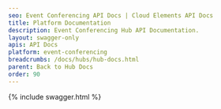 ```yaml
---
seo: Event Conferencing API Docs | Cloud Elements API Docs
title: Platform Documentation
description: Event Conferencing Hub API Documentation.
layout: swagger-only
apis: API Docs
platform: event-conferencing
breadcrumbs: /docs/hubs/hub-docs.html
parent: Back to Hub Docs
order: 90
---
```


{% include swagger.html %}

